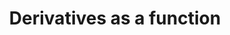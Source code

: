 ---
title: Derivatives as a function
description: In this guide we will learn how to evaluate rate of change, domain and range of functions in Calculus. 
slug: /derivative-function
tags:
  - Calculus Derivatives function Notes
  - Calculus Derivatives function
  - Calculus iiNotes Derivatives function
  - Calculus Derivatives function Guide
  - Calculus
  - Derivatives function
  
sidebar_position: 8

---